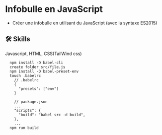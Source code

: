 # Infobulle en JavaScript

 - Créer une infobulle en utilisant du JavaScript (avec la syntaxe ES2015)

## 🛠 Skills
Javascript, HTML, CSS(TailWind css)

```
  npm install -D babel-cli
  create folder src/file.js
  npm install -D babel-preset-env
  touch .babelrc
    // .babelrc
    {
      "presets": ["env"]
    }

    // package.json
    ...
    "scripts": {
      "build": "babel src -d build",
    },
    ...
  npm run build
```
